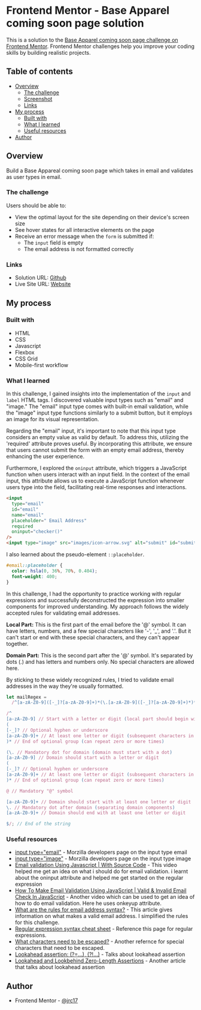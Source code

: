 # Frontend Mentor - Base Apparel coming soon page solution

This is a solution to the [Base Apparel coming soon page challenge on Frontend Mentor](https://www.frontendmentor.io/challenges/base-apparel-coming-soon-page-5d46b47f8db8a7063f9331a0). Frontend Mentor challenges help you improve your coding skills by building realistic projects.

## Table of contents

- [Overview](#overview)
  - [The challenge](#the-challenge)
  - [Screenshot](#screenshot)
  - [Links](#links)
- [My process](#my-process)
  - [Built with](#built-with)
  - [What I learned](#what-i-learned)
  - [Useful resources](#useful-resources)
- [Author](#author)

## Overview

Build a Base Appareal coming soon page which takes in email and validates as user types in email.

### The challenge

Users should be able to:

- View the optimal layout for the site depending on their device's screen size
- See hover states for all interactive elements on the page
- Receive an error message when the `form` is submitted if:
  - The `input` field is empty
  - The email address is not formatted correctly

### Links

- Solution URL: [Github](https://your-solution-url.com)
- Live Site URL: [Website](https://your-live-site-url.com)

## My process

### Built with

- HTML
- CSS
- Javascript
- Flexbox
- CSS Grid
- Mobile-first workflow

### What I learned

In this challenge, I gained insights into the implementation of the `input` and `label` HTML tags. I discovered valuable input types such as "email" and "image." The "email" input type comes with built-in email validation, while the "image" input type functions similarly to a submit button, but it employs an image for its visual representation.

Regarding the "email" input, it's important to note that this input type considers an empty value as valid by default. To address this, utilizing the 'required' attribute proves useful. By incorporating this attribute, we ensure that users cannot submit the form with an empty email address, thereby enhancing the user experience.

Furthermore, I explored the `oninput` attribute, which triggers a JavaScript function when users interact with an input field. In the context of the email input, this attribute allows us to execute a JavaScript function whenever users type into the field, facilitating real-time responses and interactions.

```html
<input
  type="email"
  id="email"
  name="email"
  placeholder=" Email Address"
  required
  oninput="checker()"
/>
<input type="image" src="images/icon-arrow.svg" alt="submit" id="submit" />
```

I also learned about the pseudo-element `::placeholder`.

```css
#email::placeholder {
  color: hsla(0, 36%, 70%, 0.404);
  font-weight: 400;
}
```

In this challenge, I had the opportunity to practice working with regular expressions and successfully deconstructed the expression into smaller components for improved understanding. My approach follows the widely accepted rules for validating email addresses.

**Local Part:** This is the first part of the email before the '@' symbol. It can have letters, numbers, and a few special characters like '-', '\_', and '.'. But it can't start or end with these special characters, and they can't appear together.

**Domain Part:** This is the second part after the '@' symbol. It's separated by dots (.) and has letters and numbers only. No special characters are allowed here.

By sticking to these widely recognized rules, I tried to validate email addresses in the way they're usually formatted.

```js
let mailRegex =
  /^[a-zA-Z0-9]([-_]?[a-zA-Z0-9]+)*(\.[a-zA-Z0-9]([-_]?[a-zA-Z0-9]+)*)*@[a-zA-Z0-9]+\.[a-zA-Z0-9]+$/;
```

```javascript
/^
[a-zA-Z0-9] // Start with a letter or digit (local part should begin with at least one character)
(
[-_]? // Optional hyphen or underscore
[a-zA-Z0-9]+ // At least one letter or digit (subsequent characters in local part)
)* // End of optional group (can repeat zero or more times)

(\. // Mandatory dot for domain (domain must start with a dot)
[a-zA-Z0-9] // Domain should start with a letter or digit
(
[-_]? // Optional hyphen or underscore
[a-zA-Z0-9]+ // At least one letter or digit (subsequent characters in domain)
)* // End of optional group (can repeat zero or more times)

@ // Mandatory "@" symbol

[a-zA-Z0-9]+ // Domain should start with at least one letter or digit
\. // Mandatory dot after domain (separating domain components)
[a-zA-Z0-9]+ // Domain should end with at least one letter or digit

$/; // End of the string
```

### Useful resources

- [input type="email"](https://developer.mozilla.org/en-US/docs/Web/HTML/Element/input/email) - Morzilla developers page on the input type email
- [input type="image"](https://developer.mozilla.org/en-US/docs/Web/HTML/Element/input/image) - Morzilla developers page on the input type image
- [Email validation Using Javascript | With Source Code](https://www.youtube.com/watch?v=1tnINeBLNj4) - This video helped me get an idea on what i should do for email validation. i learnt about the oninput attribute and helped me get started on the regular expression
- [How To Make Email Validation Using JavaScript | Valid & Invalid Email Check In JavaScript](https://www.youtube.com/watch?v=ndNPg8-5jgI) - Another video which can be used to get an idea of how to do email validation. Here he uses onkeyup attribute.
- [What are the rules for email address syntax?](https://knowledge.validity.com/hc/en-us/articles/220560587-What-are-the-rules-for-email-address-syntax-#:~:text=A%20valid%20email%20address%20has%20four%20parts%3A%201,%40%20symbol%203%20Domain%20name%204%20Top-level%20domain) - This article gives information on what makes a valid email address. I simplified the rules for this challenge.
- [Regular expression syntax cheat sheet](https://developer.mozilla.org/en-US/docs/Web/JavaScript/Guide/Regular_Expressions/Cheatsheet) - Reference this page for regular expressions.
- [What characters need to be escaped?](https://riptutorial.com/regex/example/15848/what-characters-need-to-be-escaped-) - Another refernce for special characters that need to be escaped.
- [Lookahead assertion: (?=...), (?!...)](https://developer.mozilla.org/en-US/docs/Web/JavaScript/Reference/Regular_expressions/Lookahead_assertion) - Talks about lookahead assertion
- [Lookahead and Lookbehind Zero-Length Assertions](https://www.regular-expressions.info/lookaround.html) - Another article that talks about lookahead assertion

## Author

- Frontend Mentor - [@jrc17](https://www.frontendmentor.io/profile/jrc17)
